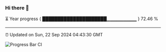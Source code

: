 ### Hi there 👋

⏳ Year progress { █████████████████████▁▁▁▁▁▁▁▁▁ } 72.46 %

---

⏰ Updated on Sun, 22 Sep 2024 04:43:30 GMT

![Progress Bar CI](https://github.com/IshwaranRudhara/GIT-ACTION/workflows/Progress%20Bar%20CI/badge.svg)
